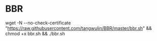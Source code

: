 # BBR

wget -N --no-check-certificate "https://raw.githubusercontent.com/tangwulin/BBR/master/bbr.sh" && chmod +x bbr.sh && ./bbr.sh
